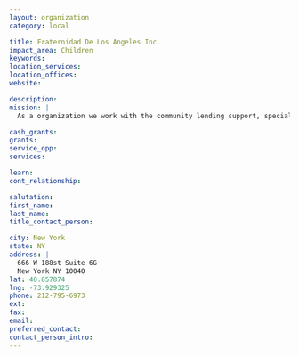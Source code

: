 ```yaml
---
layout: organization
category: local

title: Fraternidad De Los Angeles Inc
impact_area: Children
keywords: 
location_services: 
location_offices: 
website: 

description: 
mission: |
  As a organization we work with the community lending support, specially to the children. We support After-School programs

cash_grants: 
grants: 
service_opp: 
services: 

learn: 
cont_relationship: 

salutation: 
first_name: 
last_name: 
title_contact_person: 

city: New York
state: NY
address: |
  666 W 188st Suite 6G  
  New York NY 10040
lat: 40.857874
lng: -73.929325
phone: 212-795-6973
ext: 
fax: 
email: 
preferred_contact: 
contact_person_intro: 
---
```

